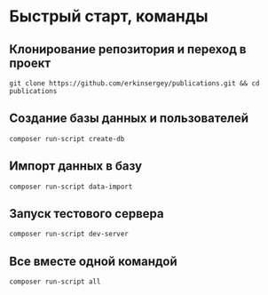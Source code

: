 # Быстрый старт, команды

## Клонирование репозитория и переход в проект


    git clone https://github.com/erkinsergey/publications.git && cd publications

## Создание базы данных и пользователей

    composer run-script create-db

## Импорт данных в базу

    composer run-script data-import


## Запуск тестового сервера

    composer run-script dev-server

## Все вместе одной командой
    composer run-script all
